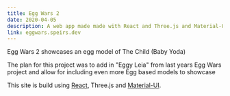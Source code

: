```yaml
---
title: Egg Wars 2
date: 2020-04-05
description: A web app made made with React and Three.js and Material-UI to showcase an egg model of The Child (Baby Yoda)
link: eggwars.speirs.dev
---
```

Egg Wars 2 showcases an egg model of The Child (Baby Yoda)

The plan for this project was to add in "Eggy Leia" from last years Egg Wars project and allow for including even more Egg based models to showcase

This site is build using [React](https://create-react-app.dev), Three.js and [Material-UI](https://material-ui.com).
